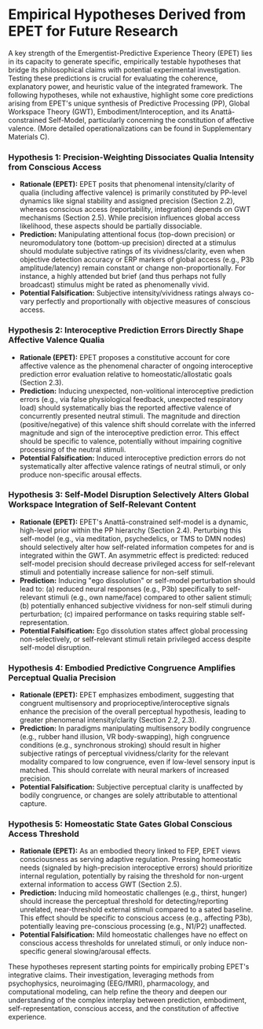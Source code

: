 # Empirical Hypotheses Derived from EPET for Future Research

A key strength of the Emergentist-Predictive Experience Theory (EPET) lies in its capacity to generate specific, empirically testable hypotheses that bridge its philosophical claims with potential experimental investigation. Testing these predictions is crucial for evaluating the coherence, explanatory power, and heuristic value of the integrated framework. The following hypotheses, while not exhaustive, highlight some core predictions arising from EPET's unique synthesis of Predictive Processing (PP), Global Workspace Theory (GWT), Embodiment/Interoception, and its Anattā-constrained Self-Model, particularly concerning the constitution of affective valence. (More detailed operationalizations can be found in Supplementary Materials C).

### Hypothesis 1: Precision-Weighting Dissociates Qualia Intensity from Conscious Access

*   **Rationale (EPET):** EPET posits that phenomenal intensity/clarity of qualia (including affective valence) is primarily constituted by PP-level dynamics like signal stability and assigned precision (Section 2.2), whereas conscious access (reportability, integration) depends on GWT mechanisms (Section 2.5). While precision influences global access likelihood, these aspects should be partially dissociable.
*   **Prediction:** Manipulating attentional focus (top-down precision) or neuromodulatory tone (bottom-up precision) directed at a stimulus should modulate subjective ratings of its vividness/clarity, even when objective detection accuracy or ERP markers of global access (e.g., P3b amplitude/latency) remain constant or change non-proportionally. For instance, a highly attended but brief (and thus perhaps not fully broadcast) stimulus might be rated as phenomenally vivid.
*   **Potential Falsification:** Subjective intensity/vividness ratings always co-vary perfectly and proportionally with objective measures of conscious access.

### Hypothesis 2: Interoceptive Prediction Errors Directly Shape Affective Valence Qualia

*   **Rationale (EPET):** EPET proposes a constitutive account for core affective valence as the phenomenal character of ongoing interoceptive prediction error evaluation relative to homeostatic/allostatic goals (Section 2.3).
*   **Prediction:** Inducing unexpected, non-volitional interoceptive prediction errors (e.g., via false physiological feedback, unexpected respiratory load) should systematically bias the reported affective valence of concurrently presented neutral stimuli. The magnitude and direction (positive/negative) of this valence shift should correlate with the inferred magnitude and sign of the interoceptive prediction error. This effect should be specific to valence, potentially without impairing cognitive processing of the neutral stimuli.
*   **Potential Falsification:** Induced interoceptive prediction errors do not systematically alter affective valence ratings of neutral stimuli, or only produce non-specific arousal effects.

### Hypothesis 3: Self-Model Disruption Selectively Alters Global Workspace Integration of Self-Relevant Content

*   **Rationale (EPET):** EPET's Anattā-constrained self-model is a dynamic, high-level prior within the PP hierarchy (Section 2.4). Perturbing this self-model (e.g., via meditation, psychedelics, or TMS to DMN nodes) should selectively alter how self-related information competes for and is integrated within the GWT. An asymmetric effect is predicted: reduced self-model precision should decrease privileged access for self-relevant stimuli and potentially increase salience for non-self stimuli.
*   **Prediction:** Inducing "ego dissolution" or self-model perturbation should lead to: (a) reduced neural responses (e.g., P3b) specifically to self-relevant stimuli (e.g., own name/face) compared to other salient stimuli; (b) potentially enhanced subjective vividness for non-self stimuli during perturbation; (c) impaired performance on tasks requiring stable self-representation.
*   **Potential Falsification:** Ego dissolution states affect global processing non-selectively, or self-relevant stimuli retain privileged access despite self-model disruption.

### Hypothesis 4: Embodied Predictive Congruence Amplifies Perceptual Qualia Precision

*   **Rationale (EPET):** EPET emphasizes embodiment, suggesting that congruent multisensory and proprioceptive/interoceptive signals enhance the precision of the overall perceptual hypothesis, leading to greater phenomenal intensity/clarity (Section 2.2, 2.3).
*   **Prediction:** In paradigms manipulating multisensory bodily congruence (e.g., rubber hand illusion, VR body-swapping), high congruence conditions (e.g., synchronous stroking) should result in higher subjective ratings of perceptual vividness/clarity for the relevant modality compared to low congruence, even if low-level sensory input is matched. This should correlate with neural markers of increased precision.
*   **Potential Falsification:** Subjective perceptual clarity is unaffected by bodily congruence, or changes are solely attributable to attentional capture.

### Hypothesis 5: Homeostatic State Gates Global Conscious Access Threshold

*   **Rationale (EPET):** As an embodied theory linked to FEP, EPET views consciousness as serving adaptive regulation. Pressing homeostatic needs (signaled by high-precision interoceptive errors) should prioritize internal regulation, potentially by raising the threshold for non-urgent external information to access GWT (Section 2.5).
*   **Prediction:** Inducing mild homeostatic challenges (e.g., thirst, hunger) should increase the perceptual threshold for detecting/reporting unrelated, near-threshold external stimuli compared to a sated baseline. This effect should be specific to conscious access (e.g., affecting P3b), potentially leaving pre-conscious processing (e.g., N1/P2) unaffected.
*   **Potential Falsification:** Mild homeostatic challenges have no effect on conscious access thresholds for unrelated stimuli, or only induce non-specific general slowing/arousal effects.

These hypotheses represent starting points for empirically probing EPET's integrative claims. Their investigation, leveraging methods from psychophysics, neuroimaging (EEG/fMRI), pharmacology, and computational modeling, can help refine the theory and deepen our understanding of the complex interplay between prediction, embodiment, self-representation, conscious access, and the constitution of affective experience.